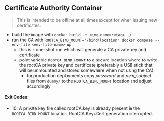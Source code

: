 ## Certificate Authority Container
> This is intended to be offline at all times except for when issuing new certificates.
- build the image with `docker build -t <img-name>:<tag> ./`
- run the CA with `ROOTCA_BIND_MOUNT="/bind/location" docker compose --env-file <env-file-name> up`
    - this is a one-shot run which will generate a CA private key and certificate
    - point variable `ROOTCA_BIND_MOUNT` to a secure location where to write the rootCA private key and certificate (preferably a USB stick that will be unmounted and stored somewhere when not using the CA)
        - for production deployments copy *password* and *pem_subject* files from `dummy/` to the `ROOTCA_BIND_MOUNT` location and adjust accordingly


#### Exit Codes:
- 10: A private key file called rootCA.key is already present in the `ROOTCA_BIND_MOUNT` location. RootCA Key+Cert generation interrupted.
